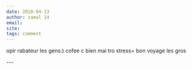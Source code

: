 ```yaml
---
date: 2010-04-13
author: zamal 14
email: 
site: 
tags: comment
---
```


<p>opir rabateur les gens:) cofee c bien mai tro stress= bon voyage les gros</p>
---